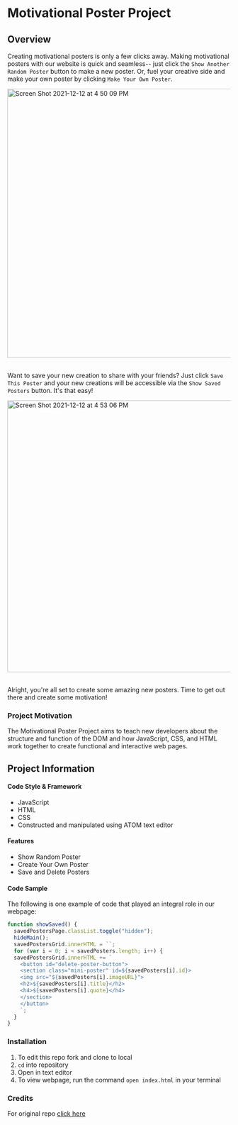 # Motivational Poster Project

## Overview
Creating motivational posters is only a few clicks away. Making motivational posters with our website is quick and seamless-- just click the `Show Another Random Poster` button to make a new poster. Or, fuel your creative side and make your own poster by clicking `Make Your Own Poster`.  

<img width="607" alt="Screen Shot 2021-12-12 at 4 50 09 PM" src="https://user-images.githubusercontent.com/93341234/145734681-4bc5d4d7-351b-4d45-8bac-0ecd961ad26b.png">        
  &nbsp;    

Want to save your new creation to share with your friends? Just click `Save This Poster` and your new creations will be accessible via the `Show Saved Posters` button. It's that easy!

<img width="613" alt="Screen Shot 2021-12-12 at 4 53 06 PM" src="https://user-images.githubusercontent.com/93341234/145734743-96b504d6-1784-4214-99a2-6f79bd0d6a23.png">  
&nbsp;

Alright, you're all set to create some amazing new posters. Time to get out there and create some motivation!



### Project Motivation

The Motivational Poster Project aims to teach new developers about the structure and function of the DOM and how JavaScript, CSS, and HTML work together to create functional and interactive web pages.


## Project Information
#### Code Style & Framework
* JavaScript
* HTML
* CSS
* Constructed and manipulated using ATOM text editor

#### Features
* Show Random Poster
* Create Your Own Poster
* Save and Delete Posters

#### Code Sample
The following is one example of code that played an integral role in our webpage:
```javascript
function showSaved() {
  savedPostersPage.classList.toggle("hidden");
  hideMain();
  savedPostersGrid.innerHTML = ``;
  for (var i = 0; i < savedPosters.length; i++) {
  savedPostersGrid.innerHTML += `
    <button id="delete-poster-button">
    <section class="mini-poster" id=${savedPosters[i].id}>
    <img src="${savedPosters[i].imageURL}">
    <h2>${savedPosters[i].title}</h2>
    <h4>${savedPosters[i].quote}</h4>
    </section>
    </button>
    `;
  }
}
```

### Installation

1. To edit this repo fork and clone to local
2. `cd` into repository
3. Open in text editor
4. To view webpage, run the command `open index.html` in your terminal

### Credits

For original repo [click here](https://github.com/turingschool-examples/hang-in-there-boilerplate)
